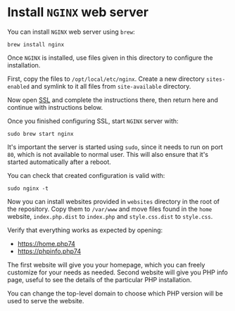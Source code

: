 # Install `NGINX` web server

You can install `NGINX` web server using `brew`:

```console
brew install nginx
```

Once `NGINX` is installed, use files given in this directory to configure the
installation.

First, copy the files to `/opt/local/etc/nginx`. Create a new directory
`sites-enabled` and symlink to it all files from `site-available` directory.

Now open [SSL](ssl) and complete the instructions there, then return here
and continue with instructions below.

Once you finished configuring SSL, start `NGINX` server with:

```console
sudo brew start nginx
```

It's important the server is started using `sudo`, since it needs to run on port
`80`, which is not available to normal user. This will also ensure that it's
started automatically after a reboot.

You can check that created configuration is valid with:

```console
sudo nginx -t
```

Now you can install websites provided in `websites` directory in the root of the
repository. Copy them to `/var/www` and move files found in the `home`
website, `index.php.dist` to `index.php` and `style.css.dist` to `style.css`.

Verify that everything works as expected by opening:

- https://home.php74
- https://phpinfo.php74

The first website will give you your homepage, which you can freely customize
for your needs as needed. Second website will give you PHP info page, useful to
see the details of the particular PHP installation.

You can change the top-level domain to choose which PHP version will be used to
serve the website.
